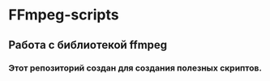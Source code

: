 # FFmpeg-scripts
## Работа с библиотекой ffmpeg 
### Этот репозиторий создан для создания полезных скриптов.
